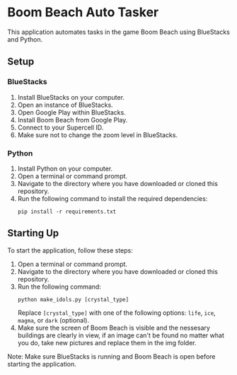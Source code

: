 # Boom Beach Auto Tasker

This application automates tasks in the game Boom Beach using BlueStacks and Python.

## Setup

### BlueStacks

1. Install BlueStacks on your computer.
2. Open an instance of BlueStacks.
3. Open Google Play within BlueStacks.
4. Install Boom Beach from Google Play.
5. Connect to your Supercell ID.
6. Make sure not to change the zoom level in BlueStacks.

### Python

1. Install Python on your computer.
2. Open a terminal or command prompt.
3. Navigate to the directory where you have downloaded or cloned this repository.
4. Run the following command to install the required dependencies:
    ```
    pip install -r requirements.txt
    ```

## Starting Up

To start the application, follow these steps:

1. Open a terminal or command prompt.
2. Navigate to the directory where you have downloaded or cloned this repository.
3. Run the following command:
    ```
    python make_idols.py [crystal_type]
    ```
    Replace `[crystal_type]` with one of the following options: `life`, `ice`, `magma`, or `dark` (optional).
4. Make sure the screen of Boom Beach is visible and the nessesary buildings are clearly in view, if an image can't be found no matter what you do, take new pictures and replace them in the img folder.

    

Note: Make sure BlueStacks is running and Boom Beach is open before starting the application.

